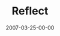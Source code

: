---
layout: message
category: message
series: "Kingdom"
title: "Reflect"
date: 2007-03-25-00-00
message_id: 26
audio: "http://s3.amazonaws.com/crossroads-media/media/legacy/mp3/Kingdom_06_Reflect_03-25-07_Tome.mp3"
audio-duration: "36:04"
flag: "N"
---